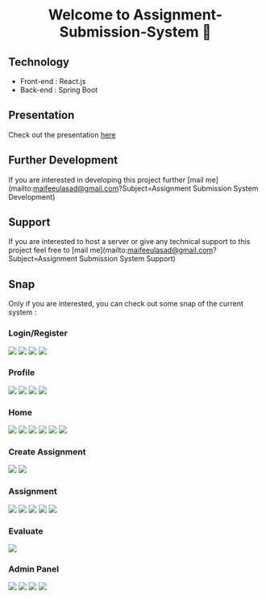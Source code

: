 <h1 align="center">Welcome to Assignment-Submission-System 👋</h1>
<p>
</p>



## Technology

 - Front-end : React.js
 - Back-end : Spring Boot


 ## Presentation
  Check out the presentation [here](https://github.com/maifeeulasad/Assignment-Submission-System/blob/master/presentation/README.md)


 ## Further Development
  If you are interested in developing this project further [mail me](mailto:maifeeulasad@gmail.com?Subject=Assignment Submission System Development)
  
 ## Support
  If you are interested to host a server or give any technical support to this project feel free to [mail me](mailto:maifeeulasad@gmail.com?Subject=Assignment Submission System Support)
  
  ## Snap
  
  Only if you are interested, you can check out some snap of the current system :
  
  ### Login/Register
  ![](https://github.com/maifeeulasad/Assignment-Submission-System/blob/master/Screenshots/login_1.png)
  ![](https://github.com/maifeeulasad/Assignment-Submission-System/blob/master/Screenshots/login_2.png)
  ![](https://github.com/maifeeulasad/Assignment-Submission-System/blob/master/Screenshots/login_3.png)
  ![](https://github.com/maifeeulasad/Assignment-Submission-System/blob/master/Screenshots/login_4.png)
  
  
  ### Profile
  ![](https://github.com/maifeeulasad/Assignment-Submission-System/blob/master/Screenshots/profile_1.png)
  ![](https://github.com/maifeeulasad/Assignment-Submission-System/blob/master/Screenshots/profile_2.png)
  ![](https://github.com/maifeeulasad/Assignment-Submission-System/blob/master/Screenshots/profile_3.png)
  ![](https://github.com/maifeeulasad/Assignment-Submission-System/blob/master/Screenshots/profile_4.png)
  
  
  ### Home
  ![](https://github.com/maifeeulasad/Assignment-Submission-System/blob/master/Screenshots/home_1.png)
  ![](https://github.com/maifeeulasad/Assignment-Submission-System/blob/master/Screenshots/home_2.png)
  ![](https://github.com/maifeeulasad/Assignment-Submission-System/blob/master/Screenshots/home_3.png)
  ![](https://github.com/maifeeulasad/Assignment-Submission-System/blob/master/Screenshots/home_4.png)
  ![](https://github.com/maifeeulasad/Assignment-Submission-System/blob/master/Screenshots/home_5.png)
  ![](https://github.com/maifeeulasad/Assignment-Submission-System/blob/master/Screenshots/home_6.png)
  

  
  ### Create Assignment
  ![](https://github.com/maifeeulasad/Assignment-Submission-System/blob/master/Screenshots/create_1.png)
  ![](https://github.com/maifeeulasad/Assignment-Submission-System/blob/master/Screenshots/create_2.png)
  
  
  
  ### Assignment
  ![](https://github.com/maifeeulasad/Assignment-Submission-System/blob/master/Screenshots/assignment_1.png)
  ![](https://github.com/maifeeulasad/Assignment-Submission-System/blob/master/Screenshots/assignment_2.png)
  ![](https://github.com/maifeeulasad/Assignment-Submission-System/blob/master/Screenshots/assignment_3.png)
  ![](https://github.com/maifeeulasad/Assignment-Submission-System/blob/master/Screenshots/assignment_4.png)
  ![](https://github.com/maifeeulasad/Assignment-Submission-System/blob/master/Screenshots/assignment_5.png)
  
  
  ### Evaluate
  ![](https://github.com/maifeeulasad/Assignment-Submission-System/blob/master/Screenshots/evaluate_1.png)
  
  
  
  ### Admin Panel
  ![](https://github.com/maifeeulasad/Assignment-Submission-System/blob/master/Screenshots/admin_1.png)
  ![](https://github.com/maifeeulasad/Assignment-Submission-System/blob/master/Screenshots/admin_2.png)
  ![](https://github.com/maifeeulasad/Assignment-Submission-System/blob/master/Screenshots/admin_3.png)
  ![](https://github.com/maifeeulasad/Assignment-Submission-System/blob/master/Screenshots/admin_4.png)
